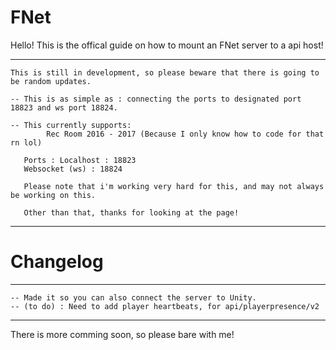 # FNet
Hello! This is the offical guide on how to mount an FNet server to a api host!

--------------------------------------------------------------------------------------

	This is still in development, so please beware that there is going to be random updates.

	-- This is as simple as : connecting the ports to designated port 18823 and ws port 18824.

	-- This currently supports: 
	        Rec Room 2016 - 2017 (Because I only know how to code for that rn lol)

   	   Ports : Localhost : 18823 
   	   Websocket (ws) : 18824
	   
	   Please note that i'm working very hard for this, and may not always be working on this.
	   
	   Other than that, thanks for looking at the page!

--------------------------------------------------------------------------------------

# Changelog
--------------------------------------------------------------------------------------
	-- Made it so you can also connect the server to Unity.
	-- (to do) : Need to add player heartbeats, for api/playerpresence/v2
--------------------------------------------------------------------------------------

There is more comming soon, so please bare with me!
